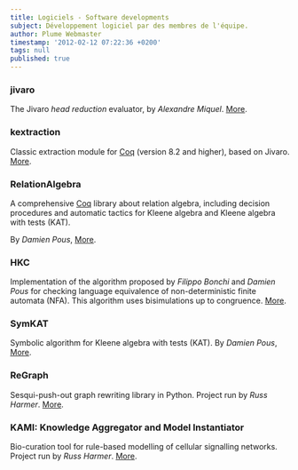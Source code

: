 ```yaml
---
title: Logiciels - Software developments
subject: Développement logiciel par des membres de l'équipe.
author: Plume Webmaster
timestamp: '2012-02-12 07:22:36 +0200'
tags: null
published: true
---
```


###  jivaro
 
The Jivaro _head reduction_ evaluator, by *Alexandre Miquel*. [More][jivaro].
 
### kextraction
 
Classic extraction module for [Coq][] (version 8.2 and higher), based on Jivaro. [More][kextraction].
 
[Coq]: http://coq.inria.fr/ (The Coq Proof Assistant)
[jivaro]: http://perso.ens-lyon.fr/alexandre.miquel/jivaro/
[kextraction]: http://perso.ens-lyon.fr/alexandre.miquel/kextraction/
 
### RelationAlgebra
 
A comprehensive [Coq][] library about relation algebra, including decision procedures and automatic tactics for Kleene algebra and Kleene algebra with tests (KAT).
 
By *Damien Pous*, [More][ra].
 
[ra]: http://perso.ens-lyon.fr/damien.pous/ra/
 
### HKC
 
Implementation of the algorithm proposed by *Filippo Bonchi* and *Damien Pous* for checking language equivalence of non-deterministic finite automata (NFA).
This algorithm uses bisimulations up to congruence. [More][hknt].
 
[hknt]: http://perso.ens-lyon.fr/damien.pous/hknt/
 
### SymKAT
 
Symbolic algorithm for Kleene algebra with tests (KAT). By *Damien Pous*, [More][symkat].
 
[symkat]: http://perso.ens-lyon.fr/damien.pous/symbolickat/

### ReGraph

Sesqui-push-out graph rewriting library in Python. Project run by *Russ Harmer*. [More][ReGraph].

### KAMI: Knowledge Aggregator and Model Instantiator

Bio-curation tool for rule-based modelling of cellular signalling networks. Project run by *Russ Harmer*. [More][KAMI].

[ReGraph]: https://github.com/Kappa-Dev/ReGraph
[KAMI]: https://github.com/Kappa-Dev/KAMI